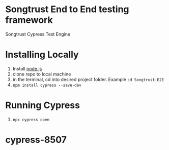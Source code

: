 # Songtrust End to End testing framework
Songtrust Cypress Test Engine

# Installing Locally

1. Install [node.js](https://nodejs.org/en/download/)
2. clone repo to local machine
3. in the terminal, cd into desired project folder.  Example `cd Songtrust-E2E`
4. `npm install cypress --save-dev`

# Running Cypress

1. `npx cypress open`

# cypress-8507
